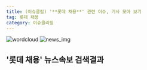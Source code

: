 ```yaml
---
title: (이슈클립) '**롯데 채용**' 관련 이슈, 기사 모아 보기
tag: 롯데 채용
category: 이슈클리핑
---
```

![wordcloud](https://s3.ap-northeast-2.amazonaws.com/lyrics101-wordcloud/2018-09-17-1537184755.png)
![news_img](https://user-images.githubusercontent.com/42597476/44507050-1206f400-a6e4-11e8-8d98-7ffbfebb353f.png)
## **'**롯데 채용**'** 뉴스속보 검색결과

